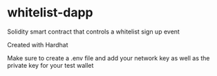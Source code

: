 # whitelist-dapp
Solidity smart contract that controls a whitelist sign up event

Created with Hardhat

Make sure to create a .env file and add your network key as well as the private key for your test wallet



